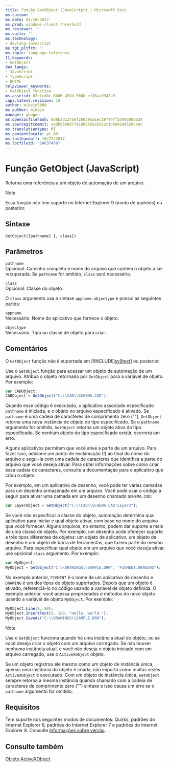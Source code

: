 ```yaml
---
title: Função GetObject (JavaScript) | Microsoft Docs
ms.custom: ''
ms.date: 01/18/2017
ms.prod: windows-client-threshold
ms.reviewer: ''
ms.suite: ''
ms.technology:
- devlang-javascript
ms.tgt_pltfrm: ''
ms.topic: language-reference
f1_keywords:
- GetObject
dev_langs:
- JavaScript
- TypeScript
- DHTML
helpviewer_keywords:
- GetObject function
ms.assetid: 62efcdbc-8b86-491d-9000-ef38aa9942a9
caps.latest.revision: 18
author: mikejo5000
ms.author: mikejo
manager: ghogen
ms.openlocfilehash: 0d8bad127a0f260395a1ec19f44ff2d495006024
ms.sourcegitcommit: aadb9588877418b8b55a5612c1d3842d4520ca4c
ms.translationtype: MT
ms.contentlocale: pt-BR
ms.lasthandoff: 10/27/2017
ms.locfileid: "24637456"
---
```

# <a name="getobject-function-javascript"></a>Função GetObject (JavaScript)
Retorna uma referência a um objeto de automação de um arquivo.  
  
> [!NOTE]
>  Essa função não tem suporte no Internet Explorer 9 (modo de padrões) ou posterior.  
  
## <a name="syntax"></a>Sintaxe  
  
```  
GetObject([pathname] [, class])  
```  
  
## <a name="parameters"></a>Parâmetros  
 `pathname`  
 Opcional. Caminho completo e nome do arquivo que contém o objeto a ser recuperada. Se `pathname` for omitido, `class` será necessário.  
  
 `class`  
 Opcional. Classe do objeto.  
  
 O `class` argumento usa a sintaxe `appname.objectype` e possui as seguintes partes:  
  
 `appname`  
 Necessário. Nome do aplicativo que fornece o objeto.  
  
 `objectype`  
 Necessário. Tipo ou classe de objeto para criar.  
  
## <a name="remarks"></a>Comentários  
 O `GetObject` função não é suportada em [!INCLUDE[jsv9text](../../javascript/includes/jsv9text-md.md)] ou posterior.  
  
 Use o `GetObject` função para acessar um objeto de automação de um arquivo. Atribua o objeto retornado por `GetObject` para a variável de objeto. Por exemplo:  
  
```JavaScript  
var CADObject;  
CADObject = GetObject("C:\\CAD\\SCHEMA.CAD");  
```  
  
 Quando esse código é executado, o aplicativo associado especificado `pathname` é iniciada, e o objeto no arquivo especificado é ativado. Se `pathname` é uma cadeia de caracteres de comprimento zero (""), `GetObject` retorna uma nova instância de objeto do tipo especificado. Se o `pathname` argumento for omitido, `GetObject` retorna um objeto ativo do tipo especificado. Se nenhum objeto do tipo especificado existir, ocorrerá um erro.  
  
 Alguns aplicativos permitem que você ative a parte de um arquivo. Para fazer isso, adicione um ponto de exclamação (!) ao final do nome do arquivo e segui-la com uma cadeia de caracteres que identifica a parte do arquivo que você deseja ativar. Para obter informações sobre como criar essa cadeia de caracteres, consulte a documentação para o aplicativo que criou o objeto.  
  
 Por exemplo, em um aplicativo de desenho, você pode ter várias camadas para um desenho armazenado em um arquivo. Você pode usar o código a seguir para ativar uma camada em um desenho chamado `SCHEMA.CAD`:  
  
```JavaScript  
var LayerObject = GetObject("C:\\CAD\\SCHEMA.CAD!Layer3");  
```  
  
 Se você não especificar a classe do objeto, automação determina qual aplicativo para iniciar e qual objeto ativar, com base no nome do arquivo que você fornecer. Alguns arquivos, no entanto, podem dar suporte a mais de uma classe de objeto. Por exemplo, um desenho pode oferecer suporte a três tipos diferentes de objetos: um objeto de aplicativo, um objeto de desenho e um objeto de barra de ferramentas, que fazem parte do mesmo arquivo. Para especificar qual objeto em um arquivo que você deseja ativar, use opcional `class` argumento. Por exemplo:  
  
```JavaScript  
var MyObject;  
MyObject = GetObject("C:\\DRAWINGS\\SAMPLE.DRW", "FIGMENT.DRAWING");  
```  
  
 No exemplo anterior, `FIGMENT` é o nome de um aplicativo de desenho e `DRAWING` é um dos tipos de objeto suportados. Depois que um objeto é ativado, referenciá-lo no código usando a variável de objeto definida. O exemplo anterior, você acessa propriedades e métodos do novo objeto usando a variável de objeto `MyObject`. Por exemplo:  
  
```JavaScript  
MyObject.Line(9, 90);  
MyObject.InsertText(9, 100, "Hello, world.");  
MyObject.SaveAs("C:\\DRAWINGS\\SAMPLE.DRW");  
```  
  
> [!NOTE]
>  Use o `GetObject` funciona quando há uma instância atual do objeto, ou se você deseja criar o objeto com um arquivo carregado. Se não houver nenhuma instância atual, e você não deseja o objeto iniciado com um arquivo carregado, use o `ActiveXObject` objeto.  
  
 Se um objeto registrou ele mesmo como um objeto de instância única, apenas uma instância do objeto é criada, não importa como muitas vezes `ActiveXObject` é executado. Com um objeto de instância única, `GetObject` sempre retorna a mesma instância quando chamado com a cadeia de caracteres de comprimento zero ("") sintaxe e isso causa um erro se o `pathname` argumento for omitido.  
  
## <a name="requirements"></a>Requisitos  
 Tem suporte nos seguintes modos de documentos: Quirks, padrões do Internet Explorer 6, padrões do Internet Explorer 7 e padrões do Internet Explorer 8. Consulte [Informações sobre versão](../../javascript/reference/javascript-version-information.md).  
  
## <a name="see-also"></a>Consulte também  
 [Objeto ActiveXObject](../../javascript/reference/activexobject-object-javascript.md)